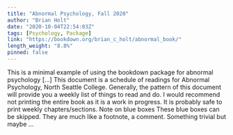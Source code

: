 ```yaml
---
title: "Abnormal Psychology, Fall 2020"
author: "Brian Holt"
date: "2020-10-04T22:54:03Z"
tags: [Psychology, Package]
link: "https://bookdown.org/brian_c_holt/abnormal_book/"
length_weight: "8.8%"
pinned: false
---
```


This is a minimal example of using the bookdown package for abnormal psychology [...] This document is a schedule of readings for Abnormal Psychology, North Seattle College. Generally, the pattern of this document will provide you a weekly list of things to read and do. I would recommend not printing the entire book as it is a work in progress. It is probably safe to print weekly chapters/sections. Note on blue boxes These blue boxes can be skipped. They are much like a footnote, a comment. Something trivial but maybe ...
